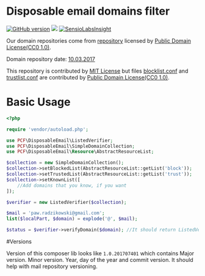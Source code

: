 # Disposable email domains filter
[![GitHub version](https://badge.fury.io/gh/purringCatFoundation%2FDisposableEmail.svg)](https://badge.fury.io/gh/purringCatFoundation%2FDisposableEmail) ![](https://travis-ci.org/purringCatFoundation/DisposableEmail.svg?branch=master) [![SensioLabsInsight](https://insight.sensiolabs.com/projects/2006a52e-6bae-4316-bdc8-ebf563fce5ed/mini.png)](https://insight.sensiolabs.com/projects/2006a52e-6bae-4316-bdc8-ebf563fce5ed)

Our domain repositories come from [repository](https://github.com/martenson/disposable-email-domains) licensed by [Public Domain License(CC0 1.0)](https://creativecommons.org/publicdomain/zero/1.0/).
 
Domain repository date: [10.03.2017](https://github.com/martenson/disposable-email-domains/commit/e68bd490c6a8fa10012128955df86facfe4028e9)


This repository is contributed by [MIT License](LICENSE) but files [blocklist.conf](src/Resource/lists/blocklist.conf) and [trustlist.conf](src/Resource/lists/trustlist.conf) are contributed by [Public Domain License(CC0 1.0)](https://creativecommons.org/publicdomain/zero/1.0/).

# Basic Usage

```PHP
<?php

require 'vendor/autoload.php';

use PCF\DisposableEmail\ListedVerifier;
use PCF\DisposableEmail\SimpleDomainCollection;
use PCF\DisposableEmail\Resource\AbstractResourceList;

$collection = new SimpleDomainCollection();
$collection->setBlockedList(AbstractResourceList::getList('block'));
$collection->setTrustedList(AbstractResourceList::getList('trust'));
$collection->setKnownList([
    //Add domains that you know, if you want
]);

$verifier = new ListedVerifier($collection);

$mail = 'paw.radzikowski@gmail.com';
list($localPart, $domain) = explode('@', $mail);

$status = $verifier->verifyDomain($domain); //It should return ListedVerifier::DOMAIN_UNKNOWN
```

#Versions

Version of this composer lib looks like `1.0.201707401` which contains Major version. Minor version. Year, day of the year and commit version. 
It should help with mail repository versioning.
